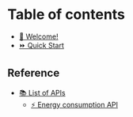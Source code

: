 # Table of contents

* [📗 Welcome!](README.md)
* [⏩ Quick Start](quick-start.md)

## Reference

* [📚 List of APIs](reference/list-of-apis/README.md)
  * [⚡ Energy consumption API](reference/list-of-apis/energy-consumption-api.md)
